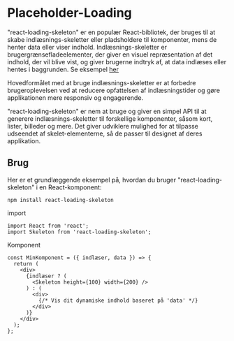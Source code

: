 # Placeholder-Loading
"react-loading-skeleton" er en populær React-bibliotek, der bruges til at skabe indlæsnings-skeletter eller pladsholdere til komponenter, mens de henter data eller viser indhold. Indlæsnings-skeletter er brugergrænsefladeelementer, der giver en visuel repræsentation af det indhold, der vil blive vist, og giver brugerne indtryk af, at data indlæses eller hentes i baggrunden. Se eksempel [her](https://miro.medium.com/v2/resize:fit:824/1*k7B0mxaluxUTtGKCfIJc-Q.gif)

Hovedformålet med at bruge indlæsnings-skeletter er at forbedre brugeroplevelsen ved at reducere opfattelsen af indlæsningstider og gøre applikationen mere responsiv og engagerende.

"react-loading-skeleton" er nem at bruge og giver en simpel API til at generere indlæsnings-skeletter til forskellige komponenter, såsom kort, lister, billeder og mere. Det giver udviklere mulighed for at tilpasse udseendet af skelet-elementerne, så de passer til designet af deres applikation.

## Brug
Her er et grundlæggende eksempel på, hvordan du bruger "react-loading-skeleton" i en React-komponent:

    npm install react-loading-skeleton

import 

    import React from 'react';
    import Skeleton from 'react-loading-skeleton';


Komponent 

    const MinKomponent = ({ indlæser, data }) => {
      return (
        <div>
          {indlæser ? (
            <Skeleton height={100} width={200} />
          ) : (
            <div>
              {/* Vis dit dynamiske indhold baseret på 'data' */}
            </div>
          )}
        </div>
      );
    };
